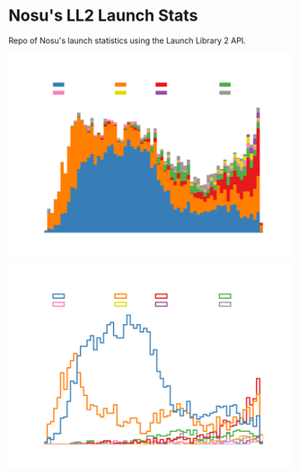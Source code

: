 # Nosu's LL2 Launch Stats
Repo of Nosu's launch statistics using the Launch Library 2 API.

![Orbital attempts per country stacked](python/plots/OrbitalAttemptsPerCountryStacked.png)

![Orbital attempts per country](python/plots/OrbitalAttemptsPerCountry.png)
